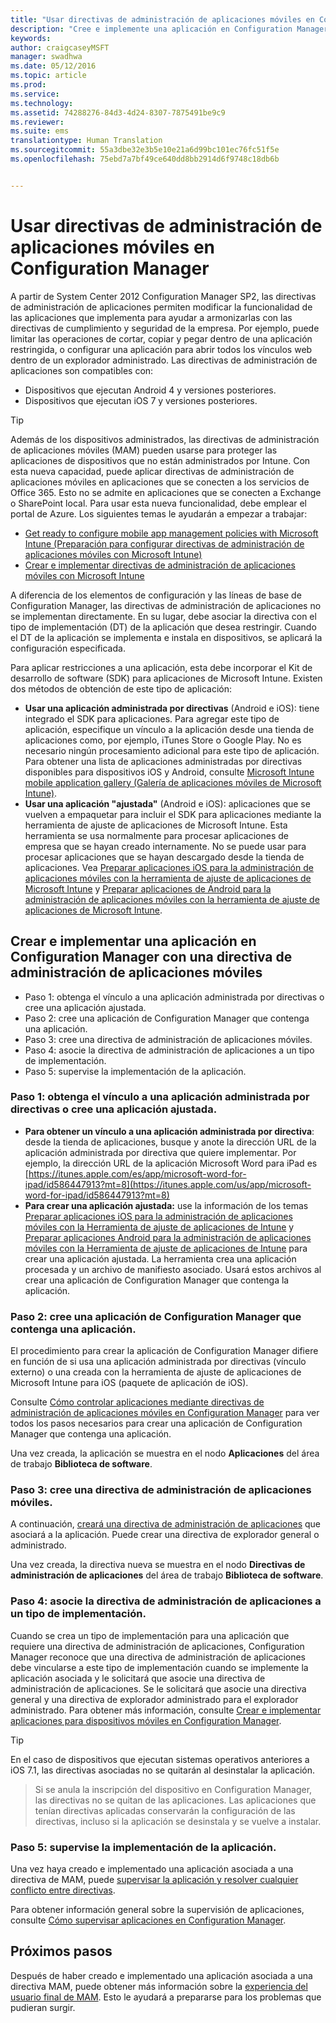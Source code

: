 ```yaml
---
title: "Usar directivas de administración de aplicaciones móviles en Configuration Manager"
description: "Cree e implemente una aplicación en Configuration Manager con una directiva de administración de aplicaciones móviles (MAM)."
keywords: 
author: craigcaseyMSFT
manager: swadhwa
ms.date: 05/12/2016
ms.topic: article
ms.prod: 
ms.service: 
ms.technology: 
ms.assetid: 74288276-84d3-4d24-8307-7875491be9c9
ms.reviewer: 
ms.suite: ems
translationtype: Human Translation
ms.sourcegitcommit: 55a3dbe32e3b5e10e21a6d99bc101ec76fc51f5e
ms.openlocfilehash: 75ebd7a7bf49ce640dd8bb2914d6f9748c18db6b


---
```


# Usar directivas de administración de aplicaciones móviles en Configuration Manager
A partir de System Center 2012 Configuration Manager SP2, las directivas de administración de aplicaciones permiten modificar la funcionalidad de las aplicaciones que implementa para ayudar a armonizarlas con las directivas de cumplimiento y seguridad de la empresa. Por ejemplo, puede limitar las operaciones de cortar, copiar y pegar dentro de una aplicación restringida, o configurar una aplicación para abrir todos los vínculos web dentro de un explorador administrado. Las directivas de administración de aplicaciones son compatibles con:

- Dispositivos que ejecutan Android 4 y versiones posteriores.
- Dispositivos que ejecutan iOS 7 y versiones posteriores.

> [!TIP]
> Además de los dispositivos administrados, las directivas de administración de aplicaciones móviles (MAM) pueden usarse para proteger las aplicaciones de dispositivos que no están administrados por Intune. Con esta nueva capacidad, puede aplicar directivas de administración de aplicaciones móviles en aplicaciones que se conecten a los servicios de Office 365. Esto no se admite en aplicaciones que se conecten a Exchange o SharePoint local.
Para usar esta nueva funcionalidad, debe emplear el portal de Azure. Los siguientes temas le ayudarán a empezar a trabajar:
- [Get ready to configure mobile app management policies with Microsoft Intune (Preparación para configurar directivas de administración de aplicaciones móviles con Microsoft Intune)](https://docs.microsoft.com/intune/deploy-use/get-ready-to-configure-mobile-app-management-policies-with-microsoft-intune)
- [Crear e implementar directivas de administración de aplicaciones móviles con Microsoft Intune](https://docs.microsoft.com/intune/deploy-use/create-and-deploy-mobile-app-management-policies-with-microsoft-intune)

A diferencia de los elementos de configuración y las líneas de base de Configuration Manager, las directivas de administración de aplicaciones no se implementan directamente. En su lugar, debe asociar la directiva con el tipo de implementación (DT) de la aplicación que desea restringir. Cuando el DT de la aplicación se implementa e instala en dispositivos, se aplicará la configuración especificada.

Para aplicar restricciones a una aplicación, esta debe incorporar el Kit de desarrollo de software (SDK) para aplicaciones de Microsoft Intune. Existen dos métodos de obtención de este tipo de aplicación:

- **Usar una aplicación administrada por directivas** (Android e iOS): tiene integrado el SDK para aplicaciones. Para agregar este tipo de aplicación, especifique un vínculo a la aplicación desde una tienda de aplicaciones como, por ejemplo, iTunes Store o Google Play. No es necesario ningún procesamiento adicional para este tipo de aplicación. Para obtener una lista de aplicaciones administradas por directivas disponibles para dispositivos iOS y Android, consulte [Microsoft Intune mobile application gallery (Galería de aplicaciones móviles de Microsoft Intune)](https://www.microsoft.com/en-us/cloud-platform/microsoft-intune-partners).
- **Usar una aplicación "ajustada"** (Android e iOS): aplicaciones que se vuelven a empaquetar para incluir el SDK para aplicaciones mediante la herramienta de ajuste de aplicaciones de Microsoft Intune. Esta herramienta se usa normalmente para procesar aplicaciones de empresa que se hayan creado internamente. No se puede usar para procesar aplicaciones que se hayan descargado desde la tienda de aplicaciones. Vea [Preparar aplicaciones iOS para la administración de aplicaciones móviles con la herramienta de ajuste de aplicaciones de Microsoft Intune](https://docs.microsoft.com/intune/deploy-use/prepare-ios-apps-for-mobile-application-management-with-the-microsoft-intune-app-wrapping-tool) y [Preparar aplicaciones de Android para la administración de aplicaciones móviles con la herramienta de ajuste de aplicaciones de Microsoft Intune](https://docs.microsoft.com/intune/deploy-use/prepare-android-apps-for-mobile-application-management-with-the-microsoft-intune-app-wrapping-tool).

## Crear e implementar una aplicación en Configuration Manager con una directiva de administración de aplicaciones móviles

- Paso 1: obtenga el vínculo a una aplicación administrada por directivas o cree una aplicación ajustada.
- Paso 2: cree una aplicación de Configuration Manager que contenga una aplicación.
- Paso 3: cree una directiva de administración de aplicaciones móviles.
- Paso 4: asocie la directiva de administración de aplicaciones a un tipo de implementación.
- Paso 5: supervise la implementación de la aplicación.

### Paso 1: obtenga el vínculo a una aplicación administrada por directivas o cree una aplicación ajustada.
- **Para obtener un vínculo a una aplicación administrada por directiva**: desde la tienda de aplicaciones, busque y anote la dirección URL de la aplicación administrada por directiva que quiere implementar.
Por ejemplo, la dirección URL de la aplicación Microsoft Word para iPad es [https://itunes.apple.com/es/app/microsoft-word-for-ipad/id586447913?mt=8](https://itunes.apple.com/us/app/microsoft-word-for-ipad/id586447913?mt=8)
- **Para crear una aplicación ajustada:** use la información de los temas [Preparar aplicaciones iOS para la administración de aplicaciones móviles con la Herramienta de ajuste de aplicaciones de Intune](https://docs.microsoft.com/intune/deploy-use/prepare-ios-apps-for-mobile-application-management-with-the-microsoft-intune-app-wrapping-tool) y [Preparar aplicaciones Android para la administración de aplicaciones móviles con la Herramienta de ajuste de aplicaciones de Intune](https://docs.microsoft.com/intune/deploy-use/prepare-android-apps-for-mobile-application-management-with-the-microsoft-intune-app-wrapping-tool) para crear una aplicación ajustada. La herramienta crea una aplicación procesada y un archivo de manifiesto asociado. Usará estos archivos al crear una aplicación de Configuration Manager que contenga la aplicación.

### Paso 2: cree una aplicación de Configuration Manager que contenga una aplicación.
El procedimiento para crear la aplicación de Configuration Manager difiere en función de si usa una aplicación administrada por directivas (vínculo externo) o una creada con la herramienta de ajuste de aplicaciones de Microsoft Intune para iOS (paquete de aplicación de iOS).

Consulte [Cómo controlar aplicaciones mediante directivas de administración de aplicaciones móviles en Configuration Manager](https://technet.microsoft.com/library/mt131414.aspx?f=255&MSPPError=-2147217396#BKMK_Step2) para ver todos los pasos necesarios para crear una aplicación de Configuration Manager que contenga una aplicación.

Una vez creada, la aplicación se muestra en el nodo **Aplicaciones** del área de trabajo **Biblioteca de software**.

### Paso 3: cree una directiva de administración de aplicaciones móviles.
A continuación, [creará una directiva de administración de aplicaciones](https://technet.microsoft.com/library/mt131414.aspx?f=255&MSPPError=-2147217396#bkmk_step3) que asociará a la aplicación. Puede crear una directiva de explorador general o administrado.

Una vez creada, la directiva nueva se muestra en el nodo **Directivas de administración de aplicaciones** del área de trabajo **Biblioteca de software**.

### Paso 4: asocie la directiva de administración de aplicaciones a un tipo de implementación.
Cuando se crea un tipo de implementación para una aplicación que requiere una directiva de administración de aplicaciones, Configuration Manager reconoce que una directiva de administración de aplicaciones debe vincularse a este tipo de implementación cuando se implemente la aplicación asociada y le solicitará que asocie una directiva de administración de aplicaciones. Se le solicitará que asocie una directiva general y una directiva de explorador administrado para el explorador administrado. Para obtener más información, consulte [Crear e implementar aplicaciones para dispositivos móviles en Configuration Manager](https://technet.microsoft.com/library/dn469410.aspx).

> [!TIP]
> En el caso de dispositivos que ejecutan sistemas operativos anteriores a iOS 7.1, las directivas asociadas no se quitarán al desinstalar la aplicación.

> Si se anula la inscripción del dispositivo en Configuration Manager, las directivas no se quitan de las aplicaciones. Las aplicaciones que tenían directivas aplicadas conservarán la configuración de las directivas, incluso si la aplicación se desinstala y se vuelve a instalar.


### Paso 5: supervise la implementación de la aplicación.
Una vez haya creado e implementado una aplicación asociada a una directiva de MAM, puede [supervisar la aplicación y resolver cualquier conflicto entre directivas](https://technet.microsoft.com/library/mt131414.aspx?f=255&MSPPError=-2147217396#BKMK_Step5).

Para obtener información general sobre la supervisión de aplicaciones, consulte [Cómo supervisar aplicaciones en Configuration Manager](https://technet.microsoft.com/library/gg682201.aspx).

## Próximos pasos

Después de haber creado e implementado una aplicación asociada a una directiva MAM, puede obtener más información sobre la [experiencia del usuario final de MAM](end-user-experience-mam.md). Esto le ayudará a prepararse para los problemas que pudieran surgir.



<!--HONumber=Aug16_HO1-->


